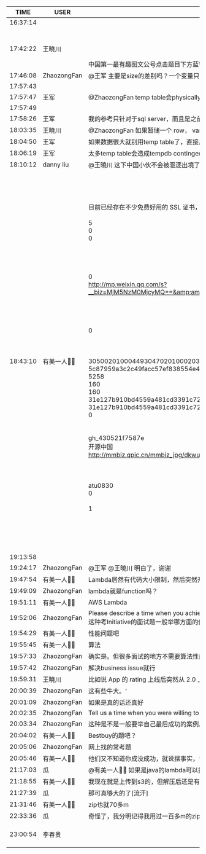 TIME | USER | MESSAGE
--- | --- | ---
16:37:14 | | 
17:42:22 | 王曉川 | <?xml version="1.0"?><br/><msg><br/>	<appmsg appid="" sdkver="0"><br/>		<title>西雅图中国程序员老婆3万美金勇救61名嫖客!最大"钓鱼行动"宣告失败</title><br/>		<des>中国第一最有趣图文公号点击题目下方蓝字关注 顾颖琼博士说天下相关阅读：西雅图警方执行历史最大“钓鱼行动”|上</des><br/>		<username /><br/>		<action>view</action><br/>		<type>5</type><br/>		<showtype>0</showtype><br/>		<content /><br/>		<url>http://mp.weixin.qq.com/s?__biz=MjM5NjI5NTMxOA==&amp;amp;mid=2653121167&amp;amp;idx=1&amp;amp;sn=3c6f7281ba9e50f2abf2b0b653876899&amp;amp;chksm=bd3cad768a4b24600714f83a72dc4bdc427d01e7893ba297a534f26455c8b1166e936257994d&amp;amp;mpshare=1&amp;amp;scene=1&amp;amp;srcid=0110VHjhISFoLnX0PeZ1sl60#rd</url><br/>		<lowurl /><br/>		<dataurl /><br/>		<lowdataurl /><br/>		<contentattr>0</contentattr><br/>		<streamvideo><br/>			<streamvideourl /><br/>			<streamvideototaltime>0</streamvideototaltime><br/>			<streamvideotitle /><br/>			<streamvideowording /><br/>			<streamvideoweburl /><br/>			<streamvideothumburl /><br/>			<streamvideoaduxinfo /><br/>			<streamvideopublishid /><br/>		</streamvideo><br/>		<canvasPageItem><br/>			<canvasPageXml><![CDATA[]]></canvasPageXml><br/>		</canvasPageItem><br/>		<appattach><br/>			<attachid /><br/>			<cdnthumburl>304f020100044830460201000204b25cbce3020310d95f020431c1cdcb02045a54d5760421777869645f6536376e6c76633465666e6232313231345f313531353530393130390204010c00030201000400</cdnthumburl><br/>			<cdnthumbmd5>c21361a0889575dac21c81e4f29197c6</cdnthumbmd5><br/>			<cdnthumblength>373</cdnthumblength><br/>			<cdnthumbheight>120</cdnthumbheight><br/>			<cdnthumbwidth>120</cdnthumbwidth><br/>			<cdnthumbaeskey>f84b952e9fba470e915cb6793c24fe3e</cdnthumbaeskey><br/>			<aeskey>f84b952e9fba470e915cb6793c24fe3e</aeskey><br/>			<encryver>1</encryver><br/>			<fileext /><br/>			<islargefilemsg>0</islargefilemsg><br/>		</appattach><br/>		<extinfo /><br/>		<androidsource>3</androidsource><br/>		<sourceusername>gh_c632e3fbb989</sourceusername><br/>		<sourcedisplayname>顾颖琼博士说天下</sourcedisplayname><br/>		<commenturl /><br/>		<thumburl>http://mmbiz.qpic.cn/mmbiz_jpg/SFAzYzW60eqia4uzIMoMOiaEPMoa4AyecJ7HH7P8IKX2RQVIy4n812okMbTwrpvXQvpaHSqITUXuPXgiabtxH0iamg/300?wx_fmt=jpeg&amp;amp;wxfrom=1</thumburl><br/>		<mediatagname /><br/>		<messageaction><![CDATA[]]></messageaction><br/>		<messageext><![CDATA[]]></messageext><br/>		<emoticongift><br/>			<packageflag>0</packageflag><br/>			<packageid /><br/>		</emoticongift><br/>		<emoticonshared><br/>			<packageflag>0</packageflag><br/>			<packageid /><br/>		</emoticonshared><br/>		<designershared><br/>			<designeruin>0</designeruin><br/>			<designername>null</designername><br/>			<designerrediretcturl>null</designerrediretcturl><br/>		</designershared><br/>		<emotionpageshared><br/>			<tid>0</tid><br/>			<title>null</title><br/>			<desc>null</desc><br/>			<iconUrl>null</iconUrl><br/>			<secondUrl /><br/>			<pageType>0</pageType><br/>		</emotionpageshared><br/>		<webviewshared><br/>			<shareUrlOriginal /><br/>			<shareUrlOpen /><br/>			<jsAppId /><br/>			<publisherId /><br/>		</webviewshared><br/>		<template_id /><br/>		<md5>c21361a0889575dac21c81e4f29197c6</md5><br/>		<weappinfo><br/>			<username /><br/>			<appid /><br/>			<appservicetype>0</appservicetype><br/>		</weappinfo><br/>		<statextstr /><br/>		<websearch /><br/>	</appmsg><br/>	<fromusername>wxid_ujm8ijugy71t22</fromusername><br/>	<scene>0</scene><br/>	<appinfo><br/>		<version>1</version><br/>		<appname></appname><br/>	</appinfo><br/>	<commenturl></commenturl><br/></msg><br/><br/>
17:46:08 | ZhaozongFan | @王军 主要是size的差别吗？一个变量只能从一个数据,一个表格能存一堆数据。
17:57:43 | | 
17:57:47 | 王军 | @ZhaozongFan temp table会physically 保存在 tempdb，但是如果你选择的时候size是一个主要的因素
17:57:49 | | 
17:58:26 | 王军 | 我的参考只针对于sql server，而且是之前的经验，
18:03:35 | 王曉川 | @ZhaozongFan 如果暂储一个 row， variable 可以，如果暂蓄几个 row, temp table 方便
18:04:50 | 王军 | 如果数据很大就别用temp table了，直接用physical table，多数情况用来做staging table
18:06:19 | 王军 | 太多temp table会造成tempdb contingent
18:10:12 | danny liu | @王曉川 这下中国小伙不会被驱逐出境了[强]
18:43:10 | 有美一人🌺🌺 | <?xml version="1.0"?><br/><msg><br/>	<appmsg appid="" sdkver="0"><br/>		<title>全民 https 时代，为你盘点免费 SSL 证书的那些事儿</title><br/>		<des>目前已经存在不少免费好用的 SSL 证书，因此，本文就来盘点一下关于免费 SSL 证书的那些事儿。</des><br/>		<action /><br/>		<type>5</type><br/>		<showtype>0</showtype><br/>		<soundtype>0</soundtype><br/>		<mediatagname /><br/>		<messageext /><br/>		<messageaction /><br/>		<content /><br/>		<contentattr>0</contentattr><br/>		<url>http://mp.weixin.qq.com/s?__biz=MjM5NzM0MjcyMQ==&amp;amp;mid=2650077743&amp;amp;idx=1&amp;amp;sn=19693cc004ff76ce09b1b78677d6f665&amp;amp;chksm=bedb214189aca85796a8da4566117e1053c0d790ed2b7cdc5c358a5ee527889416813271ef2c&amp;amp;mpshare=1&amp;amp;scene=1&amp;amp;srcid=0110ksFOX3Yk0VdT5Lf8dFS2#rd</url><br/>		<lowurl /><br/>		<dataurl /><br/>		<lowdataurl /><br/>		<appattach><br/>			<totallen>0</totallen><br/>			<attachid /><br/>			<emoticonmd5 /><br/>			<fileext /><br/>			<cdnthumburl>3050020100044930470201000203018baf020310d95f020424c1cdcb02045a55619d0423323436373434393639344063686174726f6f6d31333339325f313531353534343938380204010c00030201000400</cdnthumburl><br/>			<cdnthumbmd5>5c87959a3c2c49facc57ef838554e484</cdnthumbmd5><br/>			<cdnthumblength>5258</cdnthumblength><br/>			<cdnthumbwidth>160</cdnthumbwidth><br/>			<cdnthumbheight>160</cdnthumbheight><br/>			<cdnthumbaeskey>31e127b910bd4559a481cd3391c72598</cdnthumbaeskey><br/>			<aeskey>31e127b910bd4559a481cd3391c72598</aeskey><br/>			<encryver>0</encryver><br/>		</appattach><br/>		<extinfo /><br/>		<sourceusername>gh_430521f7587e</sourceusername><br/>		<sourcedisplayname>开源中国</sourcedisplayname><br/>		<thumburl>http://mmbiz.qpic.cn/mmbiz_jpg/dkwuWwLoRKib5zDeDTT0xXaiaaHqZkNpTUaCcXPXTs35F9dcZ8bqrqtib0iajGbDHNL8wBTwQXlZq0oA94yUn1rNCg/300?wx_fmt=jpeg&amp;amp;wxfrom=1</thumburl><br/>		<md5 /><br/>		<statextstr /><br/>	</appmsg><br/>	<fromusername>atu0830</fromusername><br/>	<scene>0</scene><br/>	<appinfo><br/>		<version>1</version><br/>		<appname></appname><br/>	</appinfo><br/>	<commenturl></commenturl><br/></msg><br/><br/>
19:13:58 | | 
19:24:17 | ZhaozongFan | @王军 @王曉川 明白了，谢谢
19:47:54 | 有美一人🌺🌺 | Lambda居然有代码大小限制，然后突然开窍，分成两个就好了[呲牙]
19:49:09 | ZhaozongFan | lambda就是function吗？
19:51:11 | 有美一人🌺🌺 | AWS Lambda 
19:52:06 | ZhaozongFan | Please describe a time when you achieved more than what was expected<br/>这种考Initiative的面试题一般举哪方面的例子比较切中要害
19:54:29 | 有美一人🌺🌺 | 性能问题吧
19:55:45 | 有美一人🌺🌺 | 算法
19:57:33 | ZhaozongFan | 确实是。但很多面试的地方不需要算法性能多么优越
19:57:42 | ZhaozongFan | 解决business issue就行
19:59:31 | 王曉川 | 比如说 App 的 rating 上线后突然从 2.0 上升到 4.0
20:00:39 | ZhaozongFan | 这有些牛大。‘
20:01:09 | ZhaozongFan | 如果是真的话还真好
20:02:35 | ZhaozongFan | Tell us a time when you were willing to disagree with others in order to build a positive outcome.
20:03:34 | ZhaozongFan | 这种是不是一般要举自己最后成功的案例。不然就傻了
20:04:02 | 有美一人🌺🌺 | Bestbuy的题吧？
20:05:06 | ZhaozongFan | 网上找的常考题
20:05:46 | 有美一人🌺🌺 | 他们又不知道你成没成功，就说摆事实，讲道理
21:17:03 | 瓜 | @有美一人🌺🌺 如果是java的lambda可以打成zip，上传到s3。这样就没大小限制了。不过太大的，速度有影响。
21:18:55 | 有美一人🌺🌺 | 我现在就是上传到s3的，但解压后还是有限制的
21:27:39 | 瓜 | 那可真够大的了[流汗]
21:31:46 | 有美一人🌺🌺 | zip也就70多m
22:33:36 | 瓜 | 奇怪了，我分明记得我用过一百多m的zip[流汗]看来我老了，记性差的不可理喻了
23:00:54 | 李春贵 | <?xml version="1.0"?><br/><msg><br/>	<img aeskey="458d157ec0c442fabd7a44932ca8f125" encryver="1" cdnthumbaeskey="458d157ec0c442fabd7a44932ca8f125" cdnthumburl="305002010004493047020100020423ad1390020310d95f020420c1cdcb02045a5595df0422777869645f6939777772326e716d7934613131333434375f313531353535383336360204010c00020201000400" cdnthumblength="5992" cdnthumbheight="120" cdnthumbwidth="92" cdnmidheight="0" cdnmidwidth="0" cdnhdheight="0" cdnhdwidth="0" cdnmidimgurl="305002010004493047020100020423ad1390020310d95f020420c1cdcb02045a5595df0422777869645f6939777772326e716d7934613131333434375f313531353535383336360204010c00020201000400" length="123473" md5="a5df3bde296a951432e5ec1573ce0ba2" /><br/></msg><br/>
